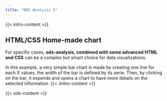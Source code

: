 ```yaml
---
title: "ODS Analysis 5"
---
```


{{< intro-content >}}
## HTML/CSS Home-made chart

For specific cases, **ods-analysis, combined with some advanced HTML and CSS** can be a complex but smart choice for data visualizations.

In this example, a very simple bar chart is made by creating one line for each X values, the width of the bar is defined by its serie. Then, by clicking on the bar, it expends and opens a chart to have more details on the selected information.
{{< /intro-content >}}

{{< ods-content >}}